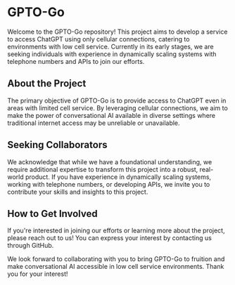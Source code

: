 # GPTO-Go

Welcome to the GPTO-Go repository! This project aims to develop a service to access ChatGPT using only cellular connections, catering to environments with low cell service. Currently in its early stages, we are seeking individuals with experience in dynamically scaling systems with telephone numbers and APIs to join our efforts.

## About the Project

The primary objective of GPTO-Go is to provide access to ChatGPT even in areas with limited cell service. By leveraging cellular connections, we aim to make the power of conversational AI available in diverse settings where traditional internet access may be unreliable or unavailable.

## Seeking Collaborators

We acknowledge that while we have a foundational understanding, we require additional expertise to transform this project into a robust, real-world product. If you have experience in dynamically scaling systems, working with telephone numbers, or developing APIs, we invite you to contribute your skills and insights to this project.

## How to Get Involved

If you're interested in joining our efforts or learning more about the project, please reach out to us! You can express your interest by contacting us through GitHub.

We look forward to collaborating with you to bring GPTO-Go to fruition and make conversational AI accessible in low cell service environments. Thank you for your interest!
